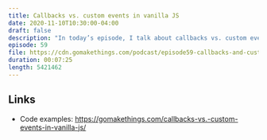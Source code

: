 ```yaml
---
title: Callbacks vs. custom events in vanilla JS
date: 2020-11-10T10:30:00-04:00
draft: false
description: "In today’s episode, I talk about callbacks vs. custom events: what they are, and when you should use one over the other."
episode: 59
file: https://cdn.gomakethings.com/podcast/episode59-callbacks-and-custom-events.mp3
duration: 00:07:25
length: 5421462
---
```


## Links

- Code examples: https://gomakethings.com/callbacks-vs.-custom-events-in-vanilla-js/